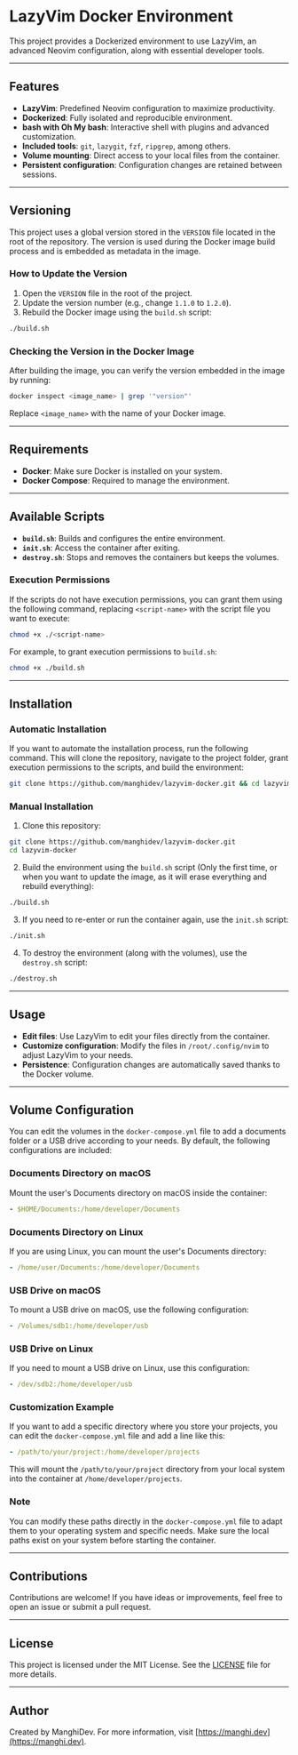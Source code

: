 # LazyVim Docker Environment

This project provides a Dockerized environment to use LazyVim, an advanced Neovim configuration, along with essential developer tools.

---

## Features

- **LazyVim**: Predefined Neovim configuration to maximize productivity.
- **Dockerized**: Fully isolated and reproducible environment.
- **bash with Oh My bash**: Interactive shell with plugins and advanced customization.
- **Included tools**: `git`, `lazygit`, `fzf`, `ripgrep`, among others.
- **Volume mounting**: Direct access to your local files from the container.
- **Persistent configuration**: Configuration changes are retained between sessions.

---

## Versioning

This project uses a global version stored in the `VERSION` file located in the root of the repository. The version is used during the Docker image build process and is embedded as metadata in the image.

### How to Update the Version

1. Open the `VERSION` file in the root of the project.
2. Update the version number (e.g., change `1.1.0` to `1.2.0`).
3. Rebuild the Docker image using the `build.sh` script:
```bash
./build.sh
   ```

### Checking the Version in the Docker Image

After building the image, you can verify the version embedded in the image by running:

```bash
docker inspect <image_name> | grep '"version"'
```

Replace `<image_name>` with the name of your Docker image.

---

## Requirements

- **Docker**: Make sure Docker is installed on your system.
- **Docker Compose**: Required to manage the environment.

---

## Available Scripts

- **`build.sh`**: Builds and configures the entire environment.
- **`init.sh`**: Access the container after exiting.
- **`destroy.sh`**: Stops and removes the containers but keeps the volumes.

### Execution Permissions

If the scripts do not have execution permissions, you can grant them using the following command, replacing `<script-name>` with the script file you want to execute:

```bash
chmod +x ./<script-name>
```

For example, to grant execution permissions to `build.sh`:

```bash
chmod +x ./build.sh
```

---

## Installation

### Automatic Installation
If you want to automate the installation process, run the following command. This will clone the repository, navigate to the project folder, grant execution permissions to the scripts, and build the environment:

```bash
git clone https://github.com/manghidev/lazyvim-docker.git && cd lazyvim-docker && chmod +x ./build.sh ./init.sh ./destroy.sh && ./build.sh
```

### Manual Installation
1. Clone this repository:
```bash
git clone https://github.com/manghidev/lazyvim-docker.git
cd lazyvim-docker
```

2. Build the environment using the `build.sh` script (Only the first time, or when you want to update the image, as it will erase everything and rebuild everything):
```bash
./build.sh
```

3. If you need to re-enter or run the container again, use the `init.sh` script:
```bash
./init.sh
```

4. To destroy the environment (along with the volumes), use the `destroy.sh` script:
```bash
./destroy.sh
```

---

## Usage

- **Edit files**: Use LazyVim to edit your files directly from the container.
- **Customize configuration**: Modify the files in `/root/.config/nvim` to adjust LazyVim to your needs.
- **Persistence**: Configuration changes are automatically saved thanks to the Docker volume.

---

## Volume Configuration

You can edit the volumes in the `docker-compose.yml` file to add a documents folder or a USB drive according to your needs. By default, the following configurations are included:

### Documents Directory on macOS
Mount the user's Documents directory on macOS inside the container:
```yaml
- $HOME/Documents:/home/developer/Documents
```

### Documents Directory on Linux
If you are using Linux, you can mount the user's Documents directory:
```yaml
- /home/user/Documents:/home/developer/Documents
```

### USB Drive on macOS
To mount a USB drive on macOS, use the following configuration:
```yaml
- /Volumes/sdb1:/home/developer/usb
```

### USB Drive on Linux
If you need to mount a USB drive on Linux, use this configuration:
```yaml
- /dev/sdb2:/home/developer/usb
```

### Customization Example
If you want to add a specific directory where you store your projects, you can edit the `docker-compose.yml` file and add a line like this:
```yaml
- /path/to/your/project:/home/developer/projects
```
This will mount the `/path/to/your/project` directory from your local system into the container at `/home/developer/projects`.

### Note
You can modify these paths directly in the `docker-compose.yml` file to adapt them to your operating system and specific needs. Make sure the local paths exist on your system before starting the container.

---

## Contributions

Contributions are welcome! If you have ideas or improvements, feel free to open an issue or submit a pull request.

---

## License

This project is licensed under the MIT License. See the [LICENSE](LICENSE) file for more details.

---

## Author

Created by ManghiDev. For more information, visit [https://manghi.dev](https://manghi.dev).